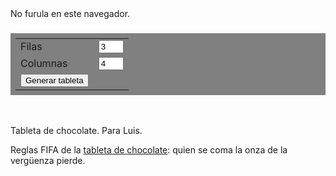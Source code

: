 
<style>
    #tablet {
        display: block;
        margin: auto;
    }

    #turn {
        text-align: center;
    }

    table {
        margin: 1em auto 3em auto;
        padding: 0.5em;
        background-color: gray;
    }
</style>


<!-- Board -->
<canvas id="tablet">
    No furula en este navegador.
</canvas>

<h3 id="turn"></h3>

<table style="">
    <tr>
        <td> <label>Filas</label> </td>
        <td> <input style="width: 3em" id="n_rows" type="number" min="1" max="10" value=3><br> </td>
    </tr>
    <tr>
        <td> <label>Columnas</label> </td>
        <td> <input style="width: 3em" id="n_cols" type="number" min="1" max="10" value=4> </td>
    </tr>
    <tr>
        <td> <button type="button" onclick="generateTablet(); drawTablet();">Generar tableta</button><br> </td>
    </tr>
</table>
Tableta de <a id="chocolate" onclick="changeColor()">chocolate</a>. Para Luis.

Reglas FIFA de la
<a href="https://es.wikipedia.org/wiki/Chomp">tableta de chocolate</a>:
quien se coma la onza de la vergüenza pierde.

<script src="chocolate.js"></script>
